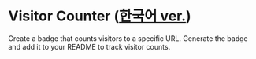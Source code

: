 # Visitor Counter ([한국어 ver.](README_KR.md))

Create a badge that counts visitors to a specific URL. Generate the badge and add it to your README to track visitor counts.